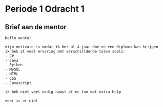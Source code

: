 # Periode 1 Odracht 1
## Brief aan de mentor

```txt
Hallo mentor

mijn motivate is omdat ik het al 4 jaar doe en een diploma kan krijgen voor wat ik leuk vindt
ik heb al veel ervaring met verschilldende talen zoals:
- C#
- Java
- Python
- MySQL
- HTML
- CSS
- Javascript

ik heb niet veel nodig naast af en toe wat extra hulp

meer is er niet
```
